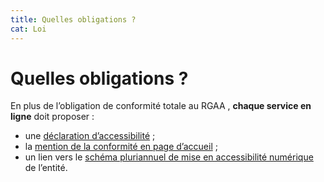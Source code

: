 ```yaml
---
title: Quelles obligations ?
cat: Loi
---
```


# Quelles obligations ?


En plus de l’obligation de conformité totale au RGAA , **chaque service en ligne** doit proposer :

- une [déclaration d’accessibilité](/obligations/declaration-accessibilite/) ;
- la [mention de la conformité en page d’accueil](/obligations/mentions-et-pages-obligatoires/) ;
- un lien vers le [schéma pluriannuel de mise en accessibilité numérique](/obligations/schema-pluriannuel/) de l’entité.
